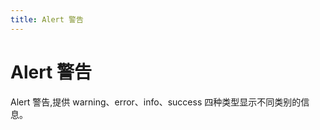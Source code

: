 ```yaml
---
title: Alert 警告
---
```


# Alert 警告

<div>Alert 警告,提供 warning、error、info、success 四种类型显示不同类别的信息。</div>
